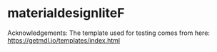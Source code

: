 # materialdesignliteF
Acknowledgements: The template used for testing comes from here: https://getmdl.io/templates/index.html
